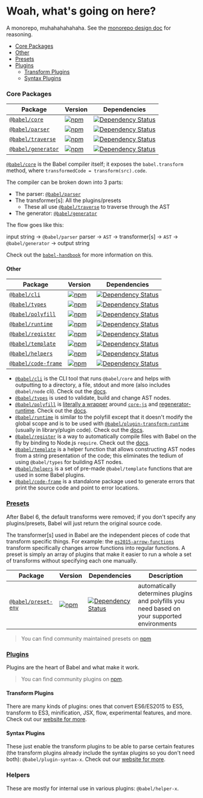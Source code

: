 # Woah, what's going on here?

A monorepo, muhahahahahaha. See the [monorepo design doc](/doc/design/monorepo.md) for reasoning.

- [Core Packages](#core-packages)
- [Other](#other)
- [Presets](#presets)
- [Plugins](#plugins)
  - [Transform Plugins](#transform-plugins)
  - [Syntax Plugins](#syntax-plugins)

### Core Packages

| Package | Version | Dependencies |
|--------|-------|------------|
| [`@babel/core`](/packages/babel-core) | [![npm](https://img.shields.io/npm/v/@babel/core.svg?maxAge=2592000)](https://www.npmjs.com/package/@babel/core) | [![Dependency Status](https://david-dm.org/babel/babel.svg?path=packages/babel-core)](https://david-dm.org/babel/babel?path=packages/babel-core) |
| [`@babel/parser`](/packages/@babel/parser) | [![npm](https://img.shields.io/npm/v/@babel/parser.svg?maxAge=2592000)](https://www.npmjs.com/package/@babel/parser) | [![Dependency Status](https://david-dm.org/babel/babel.svg?path=packages/babel-parser)](https://david-dm.org/babel/babel?path=packages/babel-parser) |
| [`@babel/traverse`](/packages/babel-traverse) | [![npm](https://img.shields.io/npm/v/@babel/traverse.svg?maxAge=2592000)](https://www.npmjs.com/package/@babel/traverse) | [![Dependency Status](https://david-dm.org/babel/babel.svg?path=packages/babel-traverse)](https://david-dm.org/babel/babel?path=packages/babel-traverse) |
| [`@babel/generator`](/packages/babel-generator) | [![npm](https://img.shields.io/npm/v/@babel/generator.svg?maxAge=2592000)](https://www.npmjs.com/package/@babel/generator) | [![Dependency Status](https://david-dm.org/babel/babel.svg?path=packages/babel-generator)](https://david-dm.org/babel/babel?path=packages/babel-generator) |

[`@babel/core`](/packages/babel-core) is the Babel compiler itself; it exposes the `babel.transform` method, where `transformedCode = transform(src).code`.

The compiler can be broken down into 3 parts:
- The parser: [`@babel/parser`](/packages/babel-parser)
- The transformer[s]: All the plugins/presets
  - These all use [`@babel/traverse`](/packages/babel-traverse) to traverse through the AST
- The generator: [`@babel/generator`](/packages/babel-generator)

The flow goes like this:

input string -> `@babel/parser` parser -> `AST` -> transformer[s] -> `AST` -> `@babel/generator` -> output string

Check out the [`babel-handbook`](https://github.com/thejameskyle/babel-handbook/blob/master/translations/en/plugin-handbook.md#introduction) for more information on this.

#### Other

| Package | Version | Dependencies |
|--------|-------|------------|
| [`@babel/cli`](/packages/babel-cli) | [![npm](https://img.shields.io/npm/v/@babel/cli.svg?maxAge=2592000)](https://www.npmjs.com/package/@babel/cli) | [![Dependency Status](https://david-dm.org/babel/babel.svg?path=packages/babel-cli)](https://david-dm.org/babel/babel?path=packages/babel-cli) |
| [`@babel/types`](/packages/babel-types) | [![npm](https://img.shields.io/npm/v/@babel/types.svg?maxAge=2592000)](https://www.npmjs.com/package/@babel/types) | [![Dependency Status](https://david-dm.org/babel/babel.svg?path=packages/babel-types)](https://david-dm.org/babel/babel?path=packages/babel-types) |
| [`@babel/polyfill`](/packages/babel-polyfill) | [![npm](https://img.shields.io/npm/v/@babel/polyfill.svg?maxAge=2592000)](https://www.npmjs.com/package/@babel/polyfill) | [![Dependency Status](https://david-dm.org/babel/babel.svg?path=packages/babel-polyfill)](https://david-dm.org/babel/babel?path=packages/babel-polyfill) |
| [`@babel/runtime`](/packages/babel-runtime) | [![npm](https://img.shields.io/npm/v/@babel/runtime.svg?maxAge=2592000)](https://www.npmjs.com/package/@babel/runtime) | [![Dependency Status](https://david-dm.org/babel/babel.svg?path=packages/babel-runtime)](https://david-dm.org/babel/babel?path=packages/babel-runtime) |
| [`@babel/register`](/packages/babel-register) | [![npm](https://img.shields.io/npm/v/@babel/register.svg?maxAge=2592000)](https://www.npmjs.com/package/@babel/register) | [![Dependency Status](https://david-dm.org/babel/babel.svg?path=packages/babel-register)](https://david-dm.org/babel/babel?path=packages/babel-register) |
| [`@babel/template`](/packages/babel-template) | [![npm](https://img.shields.io/npm/v/@babel/template.svg?maxAge=2592000)](https://www.npmjs.com/package/@babel/template) | [![Dependency Status](https://david-dm.org/babel/babel.svg?path=packages/babel-template)](https://david-dm.org/babel/babel?path=packages/babel-template) |
| [`@babel/helpers`](/packages/babel-helpers) | [![npm](https://img.shields.io/npm/v/@babel/helpers.svg?maxAge=2592000)](https://www.npmjs.com/package/@babel/helpers) | [![Dependency Status](https://david-dm.org/babel/babel.svg?path=packages/babel-helpers)](https://david-dm.org/babel/babel?path=packages/babel-helpers) |
| [`@babel/code-frame`](/packages/babel-code-frame) | [![npm](https://img.shields.io/npm/v/@babel/code-frame.svg?maxAge=2592000)](https://www.npmjs.com/package/@babel/code-frame) | [![Dependency Status](https://david-dm.org/babel/babel.svg?path=packages/babel-code-frame)](https://david-dm.org/babel/babel?path=packages/babel-code-frame) |

- [`@babel/cli`](/packages/babel-cli) is the CLI tool that runs `@babel/core` and helps with outputting to a directory, a file, stdout and more (also includes `@babel/node` cli). Check out the [docs](https://babeljs.io/docs/usage/cli/).
- [`@babel/types`](/packages/babel-types) is used to validate, build and change AST nodes.
- [`@babel/polyfill`](/packages/babel-polyfill) is [literally a wrapper](/packages/babel-polyfill/src/index.js) around [`core-js`](https://github.com/zloirock/core-js) and [regenerator-runtime](https://github.com/facebook/regenerator/tree/master/packages/regenerator-runtime). Check out the [docs](https://babeljs.io/docs/usage/polyfill/).
- [`@babel/runtime`](/packages/babel-runtime) is similar to the polyfill except that it doesn't modify the global scope and is to be used with [`@babel/plugin-transform-runtime`](/packages/babel-plugin-transform-runtime) (usually in library/plugin code). Check out the [docs](https://babeljs.io/docs/plugins/transform-runtime/).
- [`@babel/register`](/packages/babel-register) is a way to automatically compile files with Babel on the fly by binding to Node.js `require`. Check out the [docs](http://babeljs.io/docs/usage/require/).
- [`@babel/template`](/packages/babel-template) is a helper function that allows constructing AST nodes from a string presentation of the code; this eliminates the tedium of using `@babel/types` for building AST nodes.
- [`@babel/helpers`](/packages/babel-helpers) is a set of pre-made `@babel/template` functions that are used in some Babel plugins.
- [`@babel/code-frame`](/packages/babel-code-frame) is a standalone package used to generate errors that print the source code and point to error locations.

### [Presets](http://babeljs.io/docs/plugins/#presets)

After Babel 6, the default transforms were removed; if you don't specify any plugins/presets, Babel will just return the original source code.

The transformer[s] used in Babel are the independent pieces of code that transform specific things. For example: the [`es2015-arrow-functions`](/packages/babel-plugin-transform-arrow-functions) transform specifically changes arrow functions into regular functions. A preset is simply an array of plugins that make it easier to run a whole a set of transforms without specifying each one manually.

| Package | Version | Dependencies | Description |
|--------|-------|------------|---|
| [`@babel/preset-env`](/packages/babel-preset-env) | [![npm](https://img.shields.io/npm/v/@babel/preset-env.svg?maxAge=2592000)](https://www.npmjs.com/package/@babel/preset-env) | [![Dependency Status](https://david-dm.org/babel/babel/status.svg?path=packages/babel-preset-env)](https://david-dm.org/babel/babel?path=packages/babel-preset-env) | automatically determines plugins and polyfills you need based on your supported environments |

> You can find community maintained presets on [npm](https://www.npmjs.com/search?q=babel-preset)

### [Plugins](http://babeljs.io/docs/plugins)

Plugins are the heart of Babel and what make it work.

> You can find community plugins on [npm](https://www.npmjs.com/search?q=babel-plugin).

#### Transform Plugins

There are many kinds of plugins: ones that convert ES6/ES2015 to ES5, transform to ES3, minification, JSX, flow, experimental features, and more. Check out our [website for more](http://babeljs.io/docs/plugins/#transform-plugins).

#### Syntax Plugins

These just enable the transform plugins to be able to parse certain features (the transform plugins already include the syntax plugins so you don't need both): `@babel/plugin-syntax-x`. Check out our [website for more](http://babeljs.io/docs/plugins/#syntax-plugins).

### Helpers

These are mostly for internal use in various plugins: `@babel/helper-x`.
